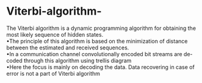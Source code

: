# Viterbi-algorithm-
The Viterbi algorithm is a dynamic programming algorithm for obtaining
the most likely sequence of hidden states. <br>
•The principle of this algorithm is based on the minimization of distance
between the estimated and received sequences.<br>
•In a communication channel convolutionally encoded bit streams are de-
coded through this algorithm using trellis diagram<br>
•Here the focus is mainly on decoding the data. Data recovering in case of
error is not a part of Viterbi algorithm
